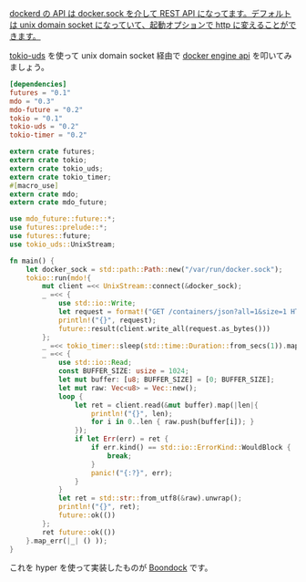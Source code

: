 
[dockerd の API は docker.sock を介して REST API になってます。デフォルトは unix domain socket になっていて、起動オプションで http に変えることができます。](https://docs.docker.com/engine/reference/commandline/dockerd/#examples)

[tokio-uds](https://github.com/tokio-rs/tokio/tree/master/tokio-uds) を使って unix domain socket 経由で [docker engine api](https://docs.docker.com/engine/api/v1.24/) を叩いてみましょう。

```toml
[dependencies]
futures = "0.1"
mdo = "0.3"
mdo-future = "0.2"
tokio = "0.1"
tokio-uds = "0.2"
tokio-timer = "0.2"
```

```rust
extern crate futures;
extern crate tokio;
extern crate tokio_uds;
extern crate tokio_timer;
#[macro_use]
extern crate mdo;
extern crate mdo_future;

use mdo_future::future::*;
use futures::prelude::*;
use futures::future;
use tokio_uds::UnixStream;

fn main() {
    let docker_sock = std::path::Path::new("/var/run/docker.sock");
    tokio::run(mdo!{
        mut client =<< UnixStream::connect(&docker_sock);
        _ =<< {
            use std::io::Write;
            let request = format!("GET /containers/json?all=1&size=1 HTTP/1.1\r\nHOST: rust\r\n\r\n");
            println!("{}", request);
            future::result(client.write_all(request.as_bytes()))
        };
        _ =<< tokio_timer::sleep(std::time::Duration::from_secs(1)).map_err(|err| std::io::Error::new(std::io::ErrorKind::Other, format!("{:?}", err)));
        _ =<< {
            use std::io::Read;
            const BUFFER_SIZE: usize = 1024;
            let mut buffer: [u8; BUFFER_SIZE] = [0; BUFFER_SIZE];
            let mut raw: Vec<u8> = Vec::new();
            loop {
                let ret = client.read(&mut buffer).map(|len|{
                    println!("{}", len);
                    for i in 0..len { raw.push(buffer[i]); }
                });
                if let Err(err) = ret {
                    if err.kind() == std::io::ErrorKind::WouldBlock {
                        break;
                    }
                    panic!("{:?}", err);
                }
            }
            let ret = std::str::from_utf8(&raw).unwrap();
            println!("{}", ret);
            future::ok(())
        };
        ret future::ok(())
    }.map_err(|_| () ));
}

```

これを hyper を使って実装したものが [Boondock](https://github.com/faradayio/boondock) です。


